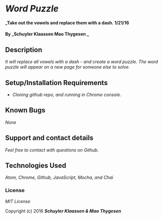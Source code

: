 # _Word Puzzle_

#### _Take out the vowels and replace them with a dash. 1/21/16

#### By _Schuyler Klaassen Mao Thygesen _

## Description

_It will replace all vowels with a dash - and create a word puzzle. The word puzzle will appear on a new page for someone else to solve._

## Setup/Installation Requirements

* _Cloning github repo, and running in Chrome console._


## Known Bugs

_None_

## Support and contact details

_Feel free to contact with questions on Github._

## Technologies Used

_Atom, Chrome, Github, JavaScript, Mocha, and Chai_

### License

*MIT License*

Copyright (c) 2016 **_Schuyler Klaassen & Mao Thygesen_**
